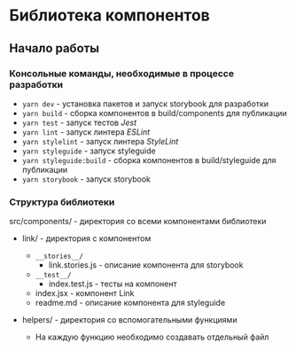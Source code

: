# Библиотека компонентов
## Начало работы
### Консольные команды, необходимые в процессе разработки
* ```yarn dev``` - установка пакетов и запуск storybook для разработки
* ```yarn build``` - сборка компонентов в build/components для публикации
* ```yarn test``` - запуск тестов *Jest*
* ```yarn lint``` - запуск линтера *ESLint*
* ```yarn stylelint``` - запуск линтера *StyleLint*
* ```yarn styleguide``` - запуск styleguide
* ```yarn styleguide:build``` - сборка компонентов в build/styleguide для публикации
* ```yarn storybook``` - запуск storybook

### Структура библиотеки

src/components/ - директория со всеми компонентами библиотеки

* link/ - директория с компонентом
    * `__stories__/`
        * link.stories.js - описание компонента для storybook
    * `__test__/`
        * index.test.js - тесты на компонент
    * index.jsx - компонент Link
    * readme.md - описание компонента для styleguide
    
* helpers/ - директория со вспомогательными функциями
    * На каждую функцию необходимо создавать отдельный файл
